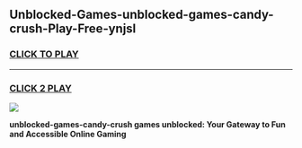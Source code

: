 
## Unblocked-Games-unblocked-games-candy-crush-Play-Free-ynjsl
<h3>
<a href="https://premium76.site?title=unblocked-games-candy-crush&ref=10A">CLICK TO PLAY</a></h3>
<hr>

<h3>
<a href="https://premium76.site?title=unblocked-games-candy-crush&ref=10A">CLICK 2 PLAY</a>
  
</h3>

<a href="https://premium76.site?title=unblocked-games-candy-crush&ref=10A"><img src="https://clearcache.store/games.png"></a>


**unblocked-games-candy-crush games unblocked: Your Gateway to Fun and Accessible Online Gaming**
